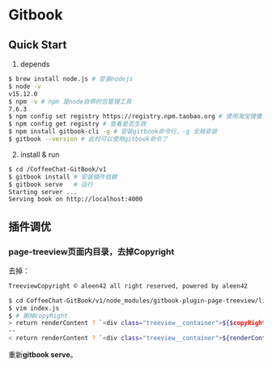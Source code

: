 # Gitbook

## Quick Start

1. depends
```bash
$ brew install node.js # 安装nodejs
$ node -v 
v15.12.0
$ npm -v # npm 是node自带的包管理工具
7.6.3
$ npm config set registry https://registry.npm.taobao.org # 使用淘宝镜像，解决安装npm包慢的问题
$ npm config get registry # 查看是否生效
$ npm install gitbook-cli -g # 安装gitbook命令行，-g 全局安装
$ gitbook --version # 此时可以使用gitbook命令了
```

2. install & run
```bash
$ cd /CoffeeChat-GitBook/v1
$ gitbook install # 安装插件依赖
$ gitbook serve   # 运行
Starting server ...
Serving book on http://localhost:4000
```

## 插件调优

### page-treeview页面内目录，去掉Copyright

去掉：
```markdown
TreeviewCopyright © aleen42 all right reserved, powered by aleen42
```

```bash
$ cd CoffeeChat-GitBook/v1/node_modules/gitbook-plugin-page-treeview/lib
$ vim index.js
$ # 删掉copyRight
> return renderContent ? `<div class="treeview__container">${$copyRight renderContent}</div>` : '';
--
< return renderContent ? `<div class="treeview__container">${renderContent}</div>` : '';
```

重新**gitbook serve**。

